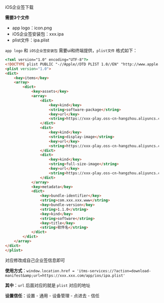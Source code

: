 iOS企业签下载

**需要3个文件**

- app logo：icon.png
- iOS企业签安装包：xxx.ipa
- plist文件：ipa.plist

`app logo` 和 `iOS企业签安装包` 需要ui和终端提供，`plist文件` 格式如下：

```html
<?xml version="1.0" encoding="UTF-8"?>
<!DOCTYPE plist PUBLIC "-//Apple//DTD PLIST 1.0//EN" "http://www.apple.com/DTDs/PropertyList-1.0.dtd">
<plist version="1.0">
<dict>
	<key>items</key>
	<array>
		<dict>
			<key>assets</key>
			<array>
				<dict>
					<key>kind</key>
					<string>software-package</string>
					<key>url</key>
					<string>https://xxx-play.oss-cn-hangzhou.aliyuncs.com/app/ios/xxx.ipa</string>
				</dict>
				<dict>
					<key>kind</key>
					<string>display-image</string>
					<key>url</key>
					<string>https://xxx-play.oss-cn-hangzhou.aliyuncs.com/app/ios/icon.png</string>
				</dict>
				<dict>
					<key>kind</key>
					<string>full-size-image</string>
					<key>url</key>
					<string>https://xxx-play.oss-cn-hangzhou.aliyuncs.com/app/ios/icon.png</string>
				</dict>
			</array>
			<key>metadata</key>
			<dict>
				<key>bundle-identifier</key>
				<string>com.xxx.xxx.www</string>
				<key>bundle-version</key>
				<string>1.1.0</string>
				<key>kind</key>
				<string>software</string>
				<key>title</key>
				<string>软件名</string>
			</dict>
		</dict>
	</array>
</dict>
</plist>

```

对应修改成自己企业签信息即可

**使用方式**：`window.location.href = 'itms-services://?action=download-manifest&amp;url=https://xxx.xxx.com/app/ios/ipa.plist'`

**其中**：`url`  后面对应的就是 `plist` 对应的地址

**设置信任**：设置 - 通用 - 设备管理 - 点进去 - 信任